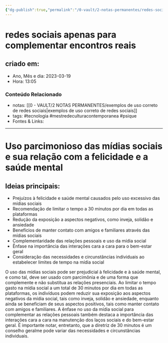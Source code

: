 ```yaml
---
{"dg-publish":true,"permalink":"/0-vault/2-notas-permanentes/redes-sociais-apenas-para-complementar-encontros-reais/","tags":["permanente","tecnologia","mestredeculturacontemporanea","psique"],"dgHomeLink":true,"dgShowLocalGraph":true,"dgShowFileTree":true,"dgEnableSearch":true}
---
```


# redes sociais apenas para complementar encontros reais

## criado em: 

- Ano, Mês e dia: 2023-03-19
- Hora: 13:05

### Conteúdo Relacionado

- notas: [[0 - VAULT/2 NOTAS PERMANENTES/exemplos de uso correto de redes sociais\|exemplos de uso correto de redes sociais]]
- tags: #tecnologia #mestredeculturacontemporanea #psique 
- Fontes & Links: 
---

# Uso parcimonioso das mídias sociais e sua relação com a felicidade e a saúde mental

## Ideias principais:

- Prejuízos à felicidade e saúde mental causados pelo uso excessivo das mídias sociais
- Recomendação de limitar o tempo a 30 minutos por dia em todas as plataformas
- Redução da exposição a aspectos negativos, como inveja, solidão e ansiedade
- Benefícios de manter contato com amigos e familiares através das mídias sociais
- Complementaridade das relações pessoais e uso da mídia social
- Ênfase na importância das interações cara a cara para o bem-estar geral
- Consideração das necessidades e circunstâncias individuais ao estabelecer limites de tempo na mídia social

O uso das mídias sociais pode ser prejudicial à felicidade e à saúde mental, e como tal, deve ser usado com parcimônia e de uma forma que complemente e não substitua as relações presenciais. Ao limitar o tempo gasto na mídia social a um total de 30 minutos por dia em todas as plataformas, os indivíduos podem reduzir sua exposição aos aspectos negativos da mídia social, tais como inveja, solidão e ansiedade, enquanto ainda se beneficiam de seus aspectos positivos, tais como manter contato com amigos e familiares. A ênfase no uso da mídia social para complementar as relações pessoais também destaca a importância das interações cara a cara na manutenção dos laços sociais e do bem-estar geral. É importante notar, entretanto, que a diretriz de 30 minutos é um conselho geralme pode variar das necessidades e circunstâncias individuais.
